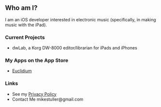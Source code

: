 ## Who am I?

I am an iOS developer interested in electronic music (specifically, in making music with the iPad).

### Current Projects

- dwLab, a Korg DW-8000 editor/librarian for iPads and iPhones

### My Apps on the App Store

- [Euclidium](/euclidium)

### Links

- See my [Privacy Policy](/privacy)
- Contact Me &#109;&#105;&#107;&#101;&#115;&#116;&#117;&#108;&#108;&#101;&#114;&#064;&#103;&#109;&#097;&#105;&#108;&#046;&#099;&#111;&#109;


